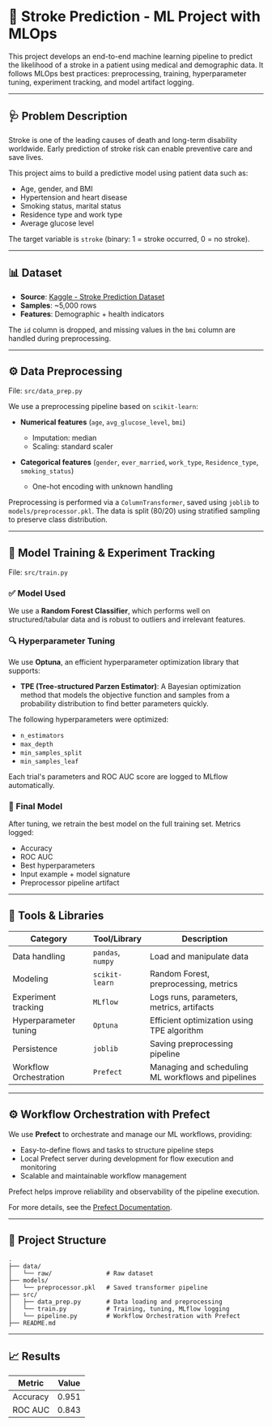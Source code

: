 # 🧠 Stroke Prediction - ML Project with MLOps

This project develops an end-to-end machine learning pipeline to predict the likelihood of a stroke in a patient using medical and demographic data. It follows MLOps best practices: preprocessing, training, hyperparameter tuning, experiment tracking, and model artifact logging.

---

## 🩺 Problem Description

Stroke is one of the leading causes of death and long-term disability worldwide. Early prediction of stroke risk can enable preventive care and save lives.

This project aims to build a predictive model using patient data such as:

* Age, gender, and BMI
* Hypertension and heart disease
* Smoking status, marital status
* Residence type and work type
* Average glucose level

The target variable is `stroke` (binary: 1 = stroke occurred, 0 = no stroke).

---

## 📊 Dataset

* **Source**: [Kaggle - Stroke Prediction Dataset](https://www.kaggle.com/datasets/fedesoriano/stroke-prediction-dataset)
* **Samples**: \~5,000 rows
* **Features**: Demographic + health indicators

The `id` column is dropped, and missing values in the `bmi` column are handled during preprocessing.

---

## ⚙️ Data Preprocessing

File: `src/data_prep.py`

We use a preprocessing pipeline based on `scikit-learn`:

* **Numerical features** (`age`, `avg_glucose_level`, `bmi`)

  * Imputation: median
  * Scaling: standard scaler
* **Categorical features** (`gender`, `ever_married`, `work_type`, `Residence_type`, `smoking_status`)

  * One-hot encoding with unknown handling

Preprocessing is performed via a `ColumnTransformer`, saved using `joblib` to `models/preprocessor.pkl`. The data is split (80/20) using stratified sampling to preserve class distribution.

---

## 🧪 Model Training & Experiment Tracking

File: `src/train.py`

### ✅ Model Used

We use a **Random Forest Classifier**, which performs well on structured/tabular data and is robust to outliers and irrelevant features.

### 🔍 Hyperparameter Tuning

We use **Optuna**, an efficient hyperparameter optimization library that supports:

* **TPE (Tree-structured Parzen Estimator)**: A Bayesian optimization method that models the objective function and samples from a probability distribution to find better parameters quickly.

The following hyperparameters were optimized:

* `n_estimators`
* `max_depth`
* `min_samples_split`
* `min_samples_leaf`

Each trial's parameters and ROC AUC score are logged to MLflow automatically.

### 🧠 Final Model

After tuning, we retrain the best model on the full training set. Metrics logged:

* Accuracy
* ROC AUC
* Best hyperparameters
* Input example + model signature
* Preprocessor pipeline artifact

---

## 🔧 Tools & Libraries

| Category               | Tool/Library      | Description                                        |
| ---------------------- | ----------------- | -------------------------------------------------- |
| Data handling          | `pandas`, `numpy` | Load and manipulate data                           |
| Modeling               | `scikit-learn`    | Random Forest, preprocessing, metrics              |
| Experiment tracking    | `MLflow`          | Logs runs, parameters, metrics, artifacts          |
| Hyperparameter tuning  | `Optuna`          | Efficient optimization using TPE algorithm         |
| Persistence            | `joblib`          | Saving preprocessing pipeline                      |
| Workflow Orchestration | `Prefect`         | Managing and scheduling ML workflows and pipelines |

---

## ⚙️ Workflow Orchestration with Prefect

We use **Prefect** to orchestrate and manage our ML workflows, providing:

* Easy-to-define flows and tasks to structure pipeline steps
* Local Prefect server during development for flow execution and monitoring
* Scalable and maintainable workflow management

Prefect helps improve reliability and observability of the pipeline execution.

For more details, see the [Prefect Documentation](https://docs.prefect.io/).

---

## 📁 Project Structure

```
.
├── data/
│   └── raw/               # Raw dataset
├── models/
│   └── preprocessor.pkl   # Saved transformer pipeline
├── src/
│   ├── data_prep.py       # Data loading and preprocessing
│   └── train.py           # Training, tuning, MLflow logging
│   └── pipeline.py        # Workflow Orchestration with Prefect
├── README.md
```

---

## 📈 Results 

| Metric   | Value |
| -------- | ----- |
| Accuracy | 0.951 |
| ROC AUC  | 0.843 |


